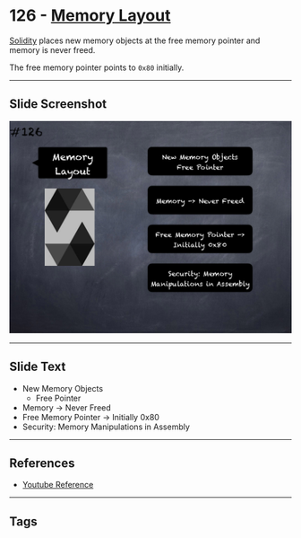 # 126 - [Memory Layout](Memory%20Layout.md)
[Solidity](../2.%20Solidity%20101/Solidity.md) places new memory objects at the free memory pointer and memory is never freed. 

The free memory pointer points to `0x80` initially.

___
## Slide Screenshot
![126.png](../../images/solidity201/126.png)
___
## Slide Text
- New Memory Objects
	- Free Pointer
- Memory -> Never Freed
- Free Memory Pointer -> Initially 0x80
- Security: Memory Manipulations in Assembly
___
## References
- [Youtube Reference](https://youtu.be/TqMIbouwePE?t=562)
___
## Tags